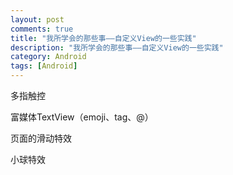 ```yaml
---
layout: post
comments: true
title: "我所学会的那些事——自定义View的一些实践"
description: "我所学会的那些事——自定义View的一些实践"
category: Android
tags: [Android]
---
```


多指触控    

富媒体TextView（emoji、tag、@）    

页面的滑动特效    

小球特效    

